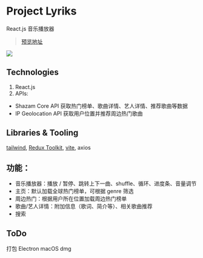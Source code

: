 # Project Lyriks

React.js 音乐播放器

> [预览地址](https://lyriks-nine.vercel.app/)

![](https://s2.loli.net/2022/09/25/rKsBhpqMSHTgDFR.png)

## Technologies

1. React.js
2. APIs:
* Shazam Core API 获取热门榜单、歌曲详情、艺人详情、推荐歌曲等数据
* IP Geolocation API 获取用户位置并推荐周边热门歌曲

## Libraries & Tooling

[tailwind](https://tailwindcss.com/), [Redux Toolkit](https://redux-toolkit.js.org/), [vite](https://cn.vitejs.dev/), axios

## 功能：
* 音乐播放器：播放 / 暂停、跳转上下一曲、shuffle、循环、进度条、音量调节
* 主页：默认加载全球热门榜单，可根据 genre 筛选
* 周边热门：根据用户所在位置加载周边热门榜单
* 歌曲/艺人详情：附加信息（歌词、简介等）、相关歌曲推荐
* 搜索

## ToDo
打包 Electron macOS dmg
